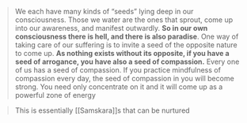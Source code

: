 > We each have many kinds of “seeds” lying deep in our consciousness. Those we water are the ones that sprout, come up into our awareness, and manifest outwardly. **So in our own consciousness there is hell, and there is also paradise**. One way of taking care of our suffering is to invite a seed of the opposite nature to come up. **As nothing exists without its opposite, if you have a seed of arrogance, you have also a seed of compassion.** Every one of us has a seed of compassion. If you practice mindfulness of compassion every day, the seed of compassion in you will become strong. You need only concentrate on it and it will come up as a powerful zone of energy

> This is essentially [[Samskara]]s that can be nurtured